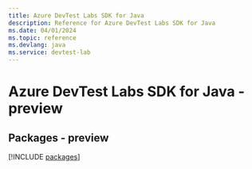 ```yaml
---
title: Azure DevTest Labs SDK for Java
description: Reference for Azure DevTest Labs SDK for Java
ms.date: 04/01/2024
ms.topic: reference
ms.devlang: java
ms.service: devtest-lab
---
```

# Azure DevTest Labs SDK for Java - preview
## Packages - preview
[!INCLUDE [packages](devtest-labs-index.md)]